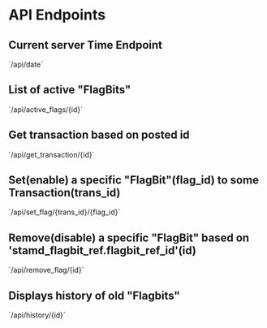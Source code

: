 # API Endpoints

## Current server Time Endpoint
´/api/date´

## List of active "FlagBits"
´/api/active_flags/{id}´

## Get transaction based on posted id
´/api/get_transaction/{id}´

## Set(enable) a specific "FlagBit"(flag_id) to some Transaction(trans_id) 
´/api/set_flag/{trans_id}/{flag_id}´

## Remove(disable) a specific "FlagBit" based on 'stamd_flagbit_ref.flagbit_ref_id'(id)
´/api/remove_flag/{id}`

## Displays history of old "Flagbits" 
´/api/history/{id}´
